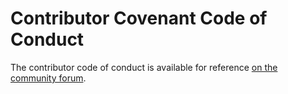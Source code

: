 # Contributor Covenant Code of Conduct

The contributor code of conduct is available for reference [on the community forum](https://community.letsencrypt.org/guidelines).
